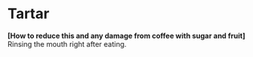 # Tartar

**[How to reduce this and any damage from coffee with sugar and fruit]**
Rinsing the mouth right after eating.